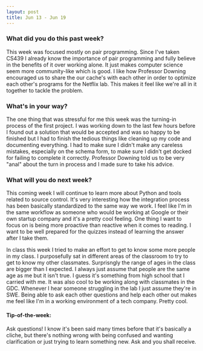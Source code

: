 ```yaml
---
layout: post
title: Jun 13 - Jun 19
---
```

### What did you do this past week? ###
This week was focused mostly on pair programming. Since I've taken CS439 I already know the importance of pair programming and fully believe in the benefits of it over working alone. It just makes computer science seem more community-like which is good. I like how Professor Downing encouraged us to share the our cache's with each other in order to optimize each other's programs for the Netflix lab. This makes it feel like we're all in it together to tackle the problem. 

### What's in your way? ###
The one thing that was stressful for me this week was the turning-in process of the first project. I was working down to the last few hours before I found out a solution that would be accepted and was so happy to be finished but I had to finish the tedious things like cleaning up my code and documenting everything. I had to make sure I didn't make any careless mistakes, especially on the schema form, to make sure I didn't get docked for failing to complete it correctly. Professor Downing told us to be very "anal" about the turn in process and I made sure to take his advice.

### What will you do next week? ###
This coming week I will continue to learn more about Python and tools related to source control. It's very interesting how the integration process has been basically standardized to the same way we work. I feel like I'm in the same workflow as someone who would be working at Google or their own startup company and it's a pretty cool feeling. One thing I want to focus on is being more proactive than reactive when it comes to reading. I want to be well prepared for the quizzes instead of learning the answer after I take them.

In class this week I tried to make an effort to get to know some more people in my class. I purposefully sat in different areas of the classroom to try to get to know my other classmates. Surprisngly the range of ages in the class are bigger than I expected. I always just assume that people are the same age as me but it isn't true. I guess it's something from high school that I carried with me. It was also cool to be working along with classmates in the GDC. Whenever I hear someone struggling in the lab I just assume they're in SWE. Being able to ask each other questions and help each other out makes me feel like I'm in a working environment of a tech company. Pretty cool.

#### Tip-of-the-week: ####
Ask questions! I know it's been said many times before that it's basically a cliche, but there's nothing wrong with being confused and wanting clarification or just trying to learn something new. Ask and you shall receive.
